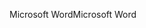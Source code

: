 <span data-ttu-id="f985d-101">Microsoft Word</span><span class="sxs-lookup"><span data-stu-id="f985d-101">Microsoft Word</span></span>